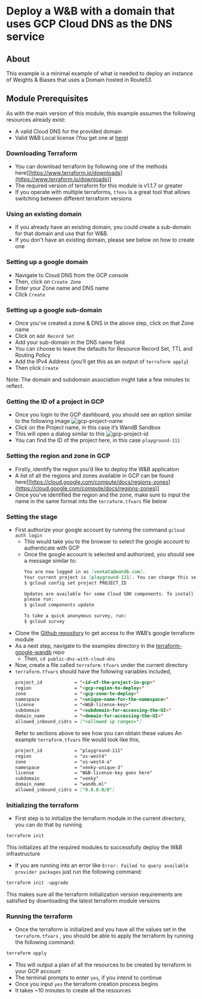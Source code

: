 # Deploy a W&B with a domain that uses GCP Cloud DNS as the DNS service

## About

This example is a minimal example of what is needed to deploy an instance of
Weights & Biases that uses a Domain hosted in Route53.

## Module Prerequisites

As with the main version of this module, this example assumes the following
resources already exist:

- A valid Cloud DNS for the provided domain
- Valid W&B Local license (You get one at [here](https://deploy.wandb.ai))

### Downloading Terraform

- You can download terraform by following one of the methods here[[https://www.terraform.io/downloads](https://www.terraform.io/downloads)]
- The required version of terraform for this module is v1.1.7 or greater
- If you operate with multiple terraforms, `tfenv` is a great tool that allows switching between different terraform versions

### Using an existing domain
- If you already have an existing domain, you could create a sub-domain for that domain and use that for W&B.
- If you don't have an existing domain, please see below on how to create one

### Setting up a google domain

- Navigate to Cloud DNS from the GCP console
- Then, click on `Create Zone`
- Enter your Zone name and DNS name
- Click `Create`

### Setting up a google sub-domain

- Once you’ve created a zone & DNS in the above step, click on that Zone name
- Click on `Add Record Set`
- Add your sub-domain in the DNS name field
- You can choose to leave the defaults for Resource Record Set, TTL and Routing Policy
- Add the IPv4 Address (you’ll get this as an output of `terraform apply`)
- Then click `Create`

Note: The domain and subdomain association might take a few minutes to reflect.

### Getting the ID of a project in GCP

- Once you login to the GCP dashboard, you should see an option similar to the following image
  ![gcp-project-name](https://user-images.githubusercontent.com/92930965/166116107-019bad40-bf9c-4666-96e3-04e4512dab4b.png)
- Click on the Project name, in this case it’s WandB Sandbox
- This will open a dialog similar to this
  ![gcp-project-id](https://user-images.githubusercontent.com/92930965/166116122-e7882c85-2024-447c-ad3c-2bd1df4dad17.png)
- You can find the ID of the project here, in this case `playground-111`

### Setting the region and zone in GCP

- Firstly, identify the region you’d like to deploy the W&B application
- A list of all the regions and zones available in GCP can be found here[[https://cloud.google.com/compute/docs/regions-zones](https://cloud.google.com/compute/docs/regions-zones)]
- Once you’ve identified the region and the zone, make sure to input the name in the same format into the `terraform.tfvars` file below

### Setting the stage

- First authorize your google account by running the command `gcloud auth login`
  - This would take you to the browser to select the google account to authenticate with GCP
  - Once the google account is selected and authorized, you should see a message similar to:
    ```markdown
    You are now logged in as [venkata@wandb.com].
    Your current project is [playground-111]. You can change this setting by running:
    $ gcloud config set project PROJECT_ID

    Updates are available for some Cloud SDK components. To install them,
    please run:
    $ gcloud components update

    To take a quick anonymous survey, run:
    $ gcloud survey
    ```
- Clone the [Github repository](https://github.com/wandb/terraform-google-wandb) to get access to the W&B’s google terraform module
- As a next step, navigate to the examples directory in the [terraform-google-wandb](https://github.com/wandb/terraform-google-wandb/tree/main/examples) repo
  - Then, `cd public-dns-with-cloud-dns`
- Now, create a file called `terraform.tfvars` under the current directory
- `terraform.tfvars` should have the following variables included,
  ```markdown
  project_id            = "<id-of-the-project-in-gcp>"
  region                = "<gcp-region-to-deploy>"
  zone                  = "<gcp-zone-to-deploy>"
  namespace             = "<unique-name-for-the-namespace>"
  license               = "<W&B-license-key>"
  subdomain             = "<subdomain-for-accessing-the-UI>"
  domain_name           = "<domain-for-accessing-the-UI>"
  allowed_inbound_cidrs = ["<allowed ip ranges>"]
  ```
  Refer to sections above to see how you can obtain these values
  An example `terraform.tfvars` file would look like this,
  ```markdown
  project_id            = "playground-111"
  region                = "us-west4"
  zone                  = "us-west4-a"
  namespace             = "venky-unique-3"
  license               = "W&B-license-key goes here"
  subdomain             = "venky"
  domain_name           = "wandb.ml"
  allowed_inbound_cidrs = ["0.0.0.0/0"]
  ```

### Initializing the terraform

- First step is to initialize the terraform module in the current directory, you can do that by running

```markdown
terraform init
```

This initializes all the required modules to successfully deploy the W&B infrastructure

- If you are running into an error like `Error: Failed to query available provider packages` just run the following command:

```markdown
terraform init -upgrade
```

This makes sure all the terraform initialization version requirements are satisfied by downloading the latest terraform module versions

### Running the terraform

- Once the terraform is initialized and you have all the values set in the `terraform.tfvars` , you should be able to apply the terraform by running the following command:

```markdown
terraform apply
```

- This will output a plan of all the resources to be created by terraform in your GCP account
- The terminal prompts to enter `yes`, if you intend to continue
- Once you input `yes` the terraform creation process begins
- It takes ~10 minutes to create all the resources

